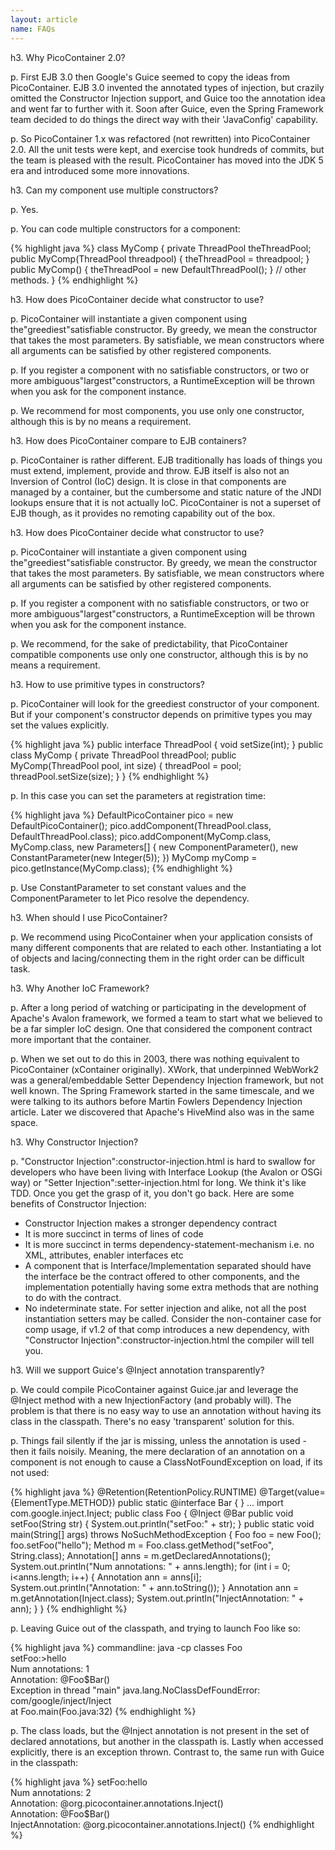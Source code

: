 ```yaml
---
layout: article
name: FAQs
---
```


h3. Why PicoContainer 2.0?

p. First EJB 3.0 then Google's Guice seemed to copy the ideas from PicoContainer. EJB 3.0 invented the annotated types of injection, but crazily omitted the Constructor Injection support, and Guice too the annotation idea and went far to further with it. Soon after Guice, even the Spring Framework team decided to do things the direct way with their 'JavaConfig' capability.

p. So PicoContainer 1.x was refactored (not rewritten) into PicoContainer 2.0. All the unit tests were kept, and exercise took hundreds of commits, but the team is pleased with the result. PicoContainer has moved into the JDK 5 era and introduced some more innovations.

h3. Can my component use multiple constructors?

p. Yes.

p. You can code multiple constructors for a component:

{% highlight java %}
class MyComp {
  private ThreadPool theThreadPool;
  public MyComp(ThreadPool threadpool) {
    theThreadPool = threadpool;
  }
  public MyComp() {
    theThreadPool = new DefaultThreadPool(); 
  } 
  // other methods. 
}
{% endhighlight %}

h3. How does PicoContainer decide what constructor to use?

p. PicoContainer will instantiate a given component using the"greediest"satisfiable constructor. By greedy, we mean the constructor that takes the most parameters. By satisfiable, we mean constructors where all arguments can be satisfied by other registered components.

p. If you register a component with no satisfiable constructors, or two or more ambiguous"largest"constructors, a RuntimeException will be thrown when you ask for the component instance.

p. We recommend for most components, you use only one constructor, although this is by no means a requirement.

h3. How does PicoContainer compare to EJB containers?

p. PicoContainer is rather different. EJB traditionally has loads of things you must extend, implement, provide and throw. EJB itself is also not an Inversion of Control (IoC) design. It is close in that components are managed by a container, but the cumbersome and static nature of the JNDI lookups ensure that it is not actually IoC. PicoContainer is not a superset of EJB though, as it provides no remoting capability out of the box.

h3. How does PicoContainer decide what constructor to use?

p. PicoContainer will instantiate a given component using the"greediest"satisfiable constructor. By greedy, we mean the constructor that takes the most parameters. By satisfiable, we mean constructors where all arguments can be satisfied by other registered components.

p. If you register a component with no satisfiable constructors, or two or more ambiguous"largest"constructors, a RuntimeException will be thrown when you ask for the component instance.

p. We recommend, for the sake of predictability, that PicoContainer compatible components use only one constructor, although this is by no means a requirement.

h3. How to use primitive types in constructors?

p. PicoContainer will look for the greediest constructor of your component. But if your component's constructor depends on primitive types you may set the values explicitly.

{% highlight java %}
public interface ThreadPool { 
  void setSize(int);
}
public class MyComp {
  private ThreadPool threadPool;
  public MyComp(ThreadPool pool, int size) {
    threadPool = pool; 
    threadPool.setSize(size); 
  } 
}
{% endhighlight %}

p. In this case you can set the parameters at registration time:

{% highlight java %}
DefaultPicoContainer pico = new DefaultPicoContainer();
pico.addComponent(ThreadPool.class, DefaultThreadPool.class);
pico.addComponent(MyComp.class, MyComp.class, new Parameters[] { 
    new ComponentParameter(), 
    new ConstantParameter(new Integer(5)); 
}) 
MyComp myComp = pico.getInstance(MyComp.class);
{% endhighlight %}

p. Use ConstantParameter to set constant values and the ComponentParameter to let Pico resolve the dependency.

h3. When should I use PicoContainer?

p. We recommend using PicoContainer when your application consists of many different components that are related to each other. Instantiating a lot of objects and lacing/connecting them in the right order can be difficult task.

h3. Why Another IoC Framework?

p. After a long period of watching or participating in the development of Apache's Avalon framework, we formed a team to start what we believed to be a far simpler IoC design. One that considered the component contract more important that the container.

p. When we set out to do this in 2003, there was nothing equivalent to PicoContainer (xContainer originally). XWork, that underpinned WebWork2 was a general/embeddable Setter Dependency Injection framework, but not well known. The Spring Framework started in the same timescale, and we were talking to its authors before Martin Fowlers Dependency Injection article. Later we discovered that Apache's HiveMind also was in the same space.

h3. Why Constructor Injection?

p.  "Constructor Injection":constructor-injection.html is hard to swallow for developers who have been living with Interface Lookup (the Avalon or OSGi way) or "Setter Injection":setter-injection.html for long. We think it's like TDD. Once you get the grasp of it, you don't go back. Here are some benefits of Constructor Injection:

* Constructor Injection makes a stronger dependency contract
* It is more succinct in terms of lines of code
* It is more succinct in terms dependency-statement-mechanism i.e. no XML, attributes, enabler interfaces etc
* A component that is Interface/Implementation separated should have the interface be the contract offered to other components, and the implementation potentially having some extra methods that are nothing to do with the contract.
* No indeterminate state. For setter injection and alike, not all the post instantiation setters may be called. Consider the non-container case for comp usage, if v1.2 of that comp introduces a new dependency, with "Constructor Injection":constructor-injection.html the compiler will tell you.


h3. Will we support Guice's @Inject annotation transparently?

p. We could compile PicoContainer against Guice.jar and leverage the @Inject method with a new InjectionFactory (and probably will). The problem is that there is no easy way to use an annotation without having its class in the classpath. There's no easy 'transparent' solution for this.

p. Things fail silently if the jar is missing, unless the annotation is used - then it fails noisily. Meaning, the mere declaration of an annotation on a component is not enough to cause a ClassNotFoundException on load, if its not used:

{% highlight java %}
@Retention(RetentionPolicy.RUNTIME) 
@Target(value={ElementType.METHOD}) 
public static @interface Bar { } 
... 
import com.google.inject.Inject;
public class Foo { 
  @Inject @Bar 
  public void setFoo(String str) { 
    System.out.println("setFoo:" + str);
  }
  public static void main(String[] args) throws NoSuchMethodException { 
    Foo foo = new Foo();
    foo.setFoo("hello"); 
    Method m = Foo.class.getMethod("setFoo", String.class);
    Annotation[] anns = m.getDeclaredAnnotations(); 
    System.out.println("Num annotations: " + anns.length);
    for (int i = 0; i<anns.length; i++) { 
	  Annotation ann = anns[i]; System.out.println("Annotation: " + ann.toString()); 
	} 
	Annotation ann = m.getAnnotation(Inject.class); 
	System.out.println("InjectAnnotation: " + ann); 
  } 
}
{% endhighlight %}

p. Leaving Guice out of the classpath, and trying to launch Foo like so:

{% highlight java %}
commandline: java -cp classes Foo  
setFoo:>hello  
Num annotations: 1  
Annotation: @Foo$Bar()  
Exception in thread "main" java.lang.NoClassDefFoundError: com/google/inject/Inject  
        at Foo.main(Foo.java:32)
{% endhighlight %}

p. The class loads, but the @Inject annotation is not present in the set of declared annotations, but another in the classpath is. Lastly when accessed explicitly, there is an exception thrown. Contrast to, the same run with Guice in the classpath:

{% highlight java %}
setFoo:hello  
Num annotations: 2  
Annotation: @org.picocontainer.annotations.Inject()  
Annotation: @Foo$Bar()  
InjectAnnotation: @org.picocontainer.annotations.Inject()
{% endhighlight %}